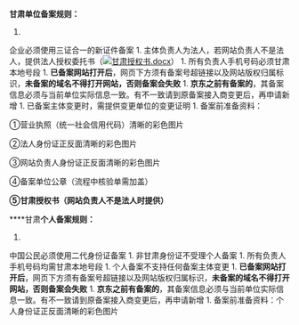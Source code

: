 **甘肃单位备案规则：**

1. 
企业必须使用三证合一的新证件备案
1. 
主体负责人为法人，若网站负责人不是法人，提供法人授权委托书（![](http://cms.jcloud.com/ueditor/dialogs/attachment/fileTypeImages/icon_doc.gif)[甘肃授权书.docx](https://img1.jcloudcs.com/cms/620faca7-c403-45db-ba1f-4f536b4824c320180503121754.docx "甘肃授权书.docx")）
1. 
所有负责人手机号码必须甘肃本地号段
1. 
**已备案网站打开后**，网页下方须有备案号超链接以及网站版权归属标识，**未备案的域名不得打开网站，否则备案会失败**
1. 
**京东之前有备案的**，其备案信息必须与当前单位实际信息一致。有不一致请到原备案接入商变更后，再申请新增
1. 
已备案主体变更时，需提供变更单位的变更证明
1. 
备案前准备资料：

①营业执照（统一社会信用代码）清晰的彩色图片

②法人身份证正反面清晰的彩色图片

③网站负责人身份证正反面清晰的彩色图片

④备案单位公章（流程中核验单需加盖）

**⑤甘肃授权书（网站负责人不是法人时提供）**

****甘肃**个人备案规则：**

1. 
中国公民必须使用二代身份证备案
1. 
非甘肃身份证不受理个人备案
1. 
所有负责人手机号码均需甘肃本地号段
1. 
个人备案不支持任何备案主体变更
1. 
**已备案网站打开后**，网页下方须有备案号超链接以及网站版权归属标识，**未备案的域名不得打开网站，否则备案会失败**
1. 
**京东之前有备案的**，其备案信息必须与当前单位实际信息一致。有不一致请到原备案接入商变更后，再申请新增
1. 
备案前准备资料：个人身份证正反面清晰的彩色图片